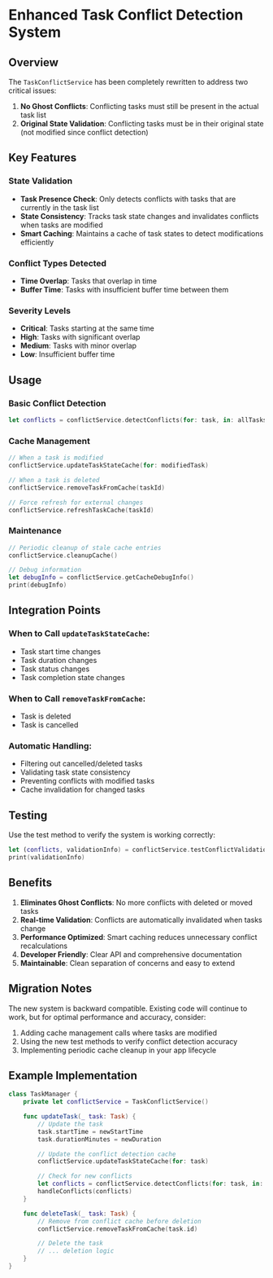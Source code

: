 # Enhanced Task Conflict Detection System

## Overview

The `TaskConflictService` has been completely rewritten to address two critical issues:

1. **No Ghost Conflicts**: Conflicting tasks must still be present in the actual task list
2. **Original State Validation**: Conflicting tasks must be in their original state (not modified since conflict detection)

## Key Features

### State Validation

-   **Task Presence Check**: Only detects conflicts with tasks that are currently in the task list
-   **State Consistency**: Tracks task state changes and invalidates conflicts when tasks are modified
-   **Smart Caching**: Maintains a cache of task states to detect modifications efficiently

### Conflict Types Detected

-   **Time Overlap**: Tasks that overlap in time
-   **Buffer Time**: Tasks with insufficient buffer time between them

### Severity Levels

-   **Critical**: Tasks starting at the same time
-   **High**: Tasks with significant overlap
-   **Medium**: Tasks with minor overlap
-   **Low**: Insufficient buffer time

## Usage

### Basic Conflict Detection

```swift
let conflicts = conflictService.detectConflicts(for: task, in: allTasks)
```

### Cache Management

```swift
// When a task is modified
conflictService.updateTaskStateCache(for: modifiedTask)

// When a task is deleted
conflictService.removeTaskFromCache(taskId)

// Force refresh for external changes
conflictService.refreshTaskCache(taskId)
```

### Maintenance

```swift
// Periodic cleanup of stale cache entries
conflictService.cleanupCache()

// Debug information
let debugInfo = conflictService.getCacheDebugInfo()
print(debugInfo)
```

## Integration Points

### When to Call `updateTaskStateCache`:

-   Task start time changes
-   Task duration changes
-   Task status changes
-   Task completion state changes

### When to Call `removeTaskFromCache`:

-   Task is deleted
-   Task is cancelled

### Automatic Handling:

-   Filtering out cancelled/deleted tasks
-   Validating task state consistency
-   Preventing conflicts with modified tasks
-   Cache invalidation for changed tasks

## Testing

Use the test method to verify the system is working correctly:

```swift
let (conflicts, validationInfo) = conflictService.testConflictValidation(for: task, in: allTasks)
print(validationInfo)
```

## Benefits

1. **Eliminates Ghost Conflicts**: No more conflicts with deleted or moved tasks
2. **Real-time Validation**: Conflicts are automatically invalidated when tasks change
3. **Performance Optimized**: Smart caching reduces unnecessary conflict recalculations
4. **Developer Friendly**: Clear API and comprehensive documentation
5. **Maintainable**: Clean separation of concerns and easy to extend

## Migration Notes

The new system is backward compatible. Existing code will continue to work, but for optimal performance and accuracy, consider:

1. Adding cache management calls where tasks are modified
2. Using the new test methods to verify conflict detection accuracy
3. Implementing periodic cache cleanup in your app lifecycle

## Example Implementation

```swift
class TaskManager {
    private let conflictService = TaskConflictService()

    func updateTask(_ task: Task) {
        // Update the task
        task.startTime = newStartTime
        task.durationMinutes = newDuration

        // Update the conflict detection cache
        conflictService.updateTaskStateCache(for: task)

        // Check for new conflicts
        let conflicts = conflictService.detectConflicts(for: task, in: allTasks)
        handleConflicts(conflicts)
    }

    func deleteTask(_ task: Task) {
        // Remove from conflict cache before deletion
        conflictService.removeTaskFromCache(task.id)

        // Delete the task
        // ... deletion logic
    }
}
```
